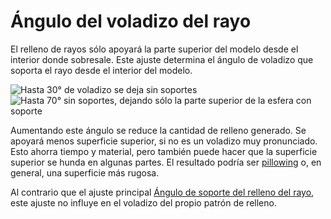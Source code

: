 Ángulo del voladizo del rayo
====
El relleno de rayos sólo apoyará la parte superior del modelo desde el interior donde sobresale. Este ajuste determina el ángulo de voladizo que soporta el rayo desde el interior del modelo.

<!--screenshot {
"image_path": "lightning_infill_support_angle_30.png",
"models": [{"script": "half_sphere.scad"}],
"camera_position": [130, 87, 47],
"settings": {
    "infill_pattern": "lightning",
    "wall_line_count": 0,
    "top_layers": 0,
    "lightning_infill_support_angle": 30
},
"colours": 64
}-->
<!--screenshot {
"image_path": "lightning_infill_overhang_angle_70.png",
"models": [{"script": "half_sphere.scad"}],
"camera_position": [130, 87, 47],
"settings": {
    "infill_pattern": "lightning",
    "wall_line_count": 0,
    "top_layers": 0,
    "lightning_infill_support_angle": 30,
    "lightning_infill_overhang_angle": 70
},
"colours": 64
}-->
![Hasta 30° de voladizo se deja sin soportes](../images/lightning_infill_support_angle_30.png)
![Hasta 70° sin soportes, dejando sólo la parte superior de la esfera con soporte](../images/lightning_infill_overhang_70.png)

Aumentando este ángulo se reduce la cantidad de relleno generado. Se apoyará menos superficie superior, si no es un voladizo muy pronunciado. Esto ahorra tiempo y material, pero también puede hacer que la superficie superior se hunda en algunas partes. El resultado podría ser [pillowing](../troubleshooting/pillowing.md) o, en general, una superficie más rugosa.

Al contrario que el ajuste principal [Ángulo de soporte del relleno del rayo](lightning_infill_support_angle.md), este ajuste no influye en el voladizo del propio patrón de relleno.